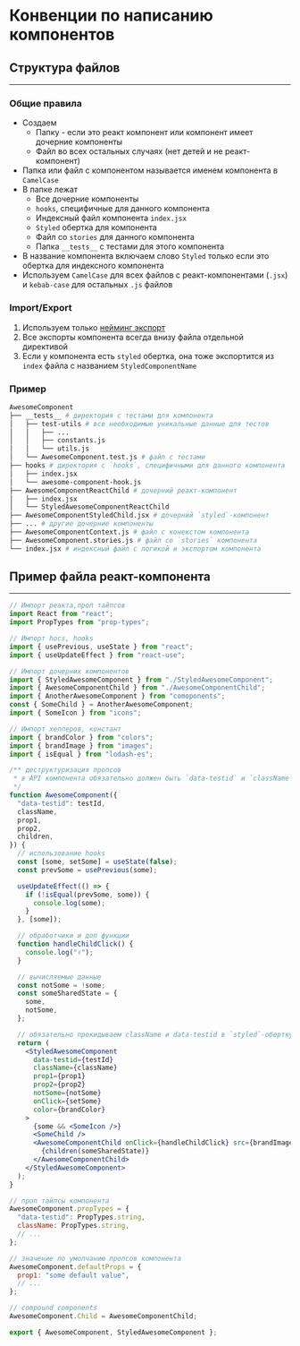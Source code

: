 # Конвенции по написанию компонентов

## Структура файлов

---

### Общие правила

* Создаем
  * Папку - если это реакт компонент или компонент имеет дочерние компоненты
  * Файл во всех остальных случаях (нет детей и не реакт-компонент)
* Папка или файл с компонентом называется именем компонента в `CamelCase`
* В папке лежат
  * Все дочерние компоненты
  * `hooks`, специфичные для данного компонента
  * Индексный файл компонента `index.jsx`
  * `Styled` обертка для компонента
  * Файл со `stories` для данного компонента
  * Папка `__tests__` с тестами для этого компонента
* В название компонента включаем слово `Styled` только если это обертка для индексного компонента
* Используем `CamelCase` для всех файлов с реакт-компонентами (`.jsx`) и `kebab-case` для остальных `.js` файлов

### Import/Export

1. Используем только [нейминг экспорт](https://2ality.com/2014/09/es6-modules-final.html#named-exports-(several-per-module))
2. Все экспорты компонента всегда внизу файла отдельной директивой
3. Если у компонента есть `styled` обертка, она тоже экспортится из `index` файла с названием `StyledComponentName`

### Пример

```bash
AwesomeComponent
├── __tests__ # директория с тестами для компонента
│   ├── test-utils # все необходимые уникальные данные для тестов
│   │   ├── ...
│   │   ├── constants.js
│   │   └── utils.js
│   └── AwesomeComponent.test.js # файл с тестами
├── hooks # директория с `hooks`, специфичными для данного компонента
│   ├── index.jsx
│   └── awesome-component-hook.js
├── AwesomeComponentReactChild # дочерний реакт-компонент
│   ├── index.jsx
│   └── StyledAwesomeComponentReactChild
├── AwesomeComponentStyledChild.jsx # дочерний `styled`-компонент
├── ... # другие дочерние компоненты
├── AwesomeComponentContext.js # файл с конекстом компонента
├── AwesomeComponent.stories.js # файл со `stories` компонента
└── index.jsx # индексный файл с логикой и экспортом компонента
```

## Пример файла реакт-компонента

---

```jsx
// Импорт реакта,проп тайпсов
import React from "react";
import PropTypes from "prop-types";

// Импорт hocs, hooks
import { usePrevious, useState } from "react";
import { useUpdateEffect } from "react-use";

// Импорт дочерних компонентов
import { StyledAwesomeComponent } from "./StyledAwesomeComponent";
import { AwesomeComponentChild } from "./AwesomeComponentChild";
import { AnotherAwesomeComponent } from "comoponents";
const { SomeChild } = AnotherAwesomeComponent;
import { SomeIcon } from "icons";

// Импорт хелперов, констант
import { brandColor } from "colors";
import { brandImage } from "images";
import { isEqual } from "lodash-es";

/** деструктуризация пропсов
 * в API компонента обязательно должен быть `data-testid` и `className` пропсы
 */
function AwesomeComponent({
  "data-testid": testId,
  className,
  prop1,
  prop2,
  children,
}) {
  // использование hooks
  const [some, setSome] = useState(false);
  const prevSome = usePrevious(some);

  useUpdateEffect(() => {
    if (!isEqual(prevSome, some)) {
      console.log(some);
    }
  }, [some]);

  // обработчики и доп функции
  function handleChildClick() {
    console.log("✌️");
  }

  // вычисляемые данные
  const notSome = !some;
  const someSharedState = {
    some,
    notSome,
  };

  // обязательно прокидываем className и data-testid в `styled`-обертку
  return (
    <StyledAwesomeComponent
      data-testid={testId}
      className={className}
      prop1={prop1}
      prop2={prop2}
      notSome={notSome}
      onClick={setSome}
      color={brandColor}
    >
      {some && <SomeIcon />}
      <SomeChild />
      <AwesomeComponentChild onClick={handleChildClick} src={brandImage}>
        {children(someSharedState)}
      </AwesomeComponentChild>
    </StyledAwesomeComponent>
  );
}

// проп тайпсы компонента
AwesomeComponent.propTypes = {
  "data-testid": PropTypes.string,
  className: PropTypes.string,
  // ...
};

// значение по умолчанию пропсов компонента
AwesomeComponent.defaultProps = {
  prop1: "some default value",
  // ...
};

// compound components
AwesomeComponent.Child = AwesomeComponentChild;

export { AwesomeComponent, StyledAwesomeComponent };
```
